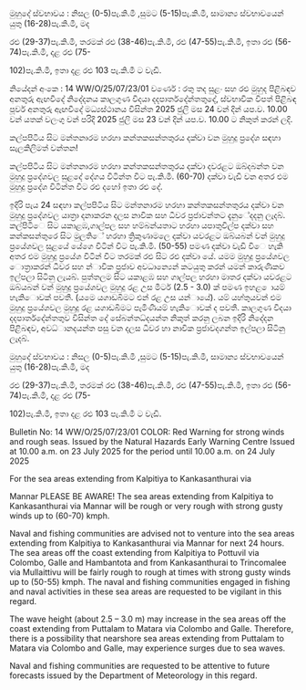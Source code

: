 මුහුදේ ස්වභාවය : නිසල (0-5)පැ.කි.මී ,සුමට (5-15)පැ.කි.මී, සාමාන්‍ය ස්වභාවයෙන් යුතු (16-28)පැ.කි.මී, මද

රළු (29-37)පැ.කි.මී, තරමක් රළු (38-46)පැ.කි.මී, රළු (47-55)පැ.කි.මී, ඉතා රළු (56-74)පැ.කි.මී, දළ රළු (75-

102)පැ.කි.මී, ඉතා දළ රළු 103 පැ.කි.මී ට වැඩි.

නියේදන්‍ අංකෙ : 14 WW/O/25/07/23/01 වර්ණෙ : රතු තද සුළං සහ රළු මුහුද පිළිබඳව අනතුරු ඇඟවීදේ නිදේදනය කාලගුණ විදයා දදපාර්තදේන්තතුදේ, ස්වභාවික විපත් පිළිබඳ පූර්ව අනතුරු ඇඟවීදේ මධ්‍යස්ථානය විසින්ත 2025 ජුලි මස 24 වන්‍ දින්‍ යප.ව. 10.00 වන්‍ යතක් වලංගු වන්‍ පරිදි 2025 ජුලි මස 23 වන්‍ දින්‍ යප.ව. 10.00 ට නිකුත් කරන්‍ ලදි.

කල්පපිටිය සිට මන්තනාරම හරහා කන්තකසන්තතුරය දක්වා වන මුහුදු ප්‍රදේශ සඳහා සැලකිලිමත් වන්තන!

කල්පපිටිය සිට මන්තනාරම හරහා කන්තකසන්තතුරය දක්වා දවරළට ඔබ්දබන්ත වන මුහුදු ප්‍රදේශවල සුළදේ දේගය විටින්ත විට පැ.කි.මී. (60-70) දක්වා වැඩි වන අතර එම මුහුදු ප්‍රදේශ විටින්ත විට රළු දහෝ ඉතා රළු දේ.

ඉදිරි පැය 24 සඳහා කල්පපිටිය සිට මන්තනාරම හරහා කන්තකසන්තතුරය දක්වා වන මුහුදු ප්‍රදේශවල යාත්‍රා දනාකරන දලස නාවික සහ ධීවර ප්‍රජාවන්තට දැනුේදදනු ලැදබ්. කල්පිටිෙ සිට යකාළඹ,ගාල්පල සහ හම්බන්යතාට හරහා යපාතුවිල්ප දක්වා සහ කන්කසන්තුරෙ සිට මුලතිේ හරහා ත්‍රිකුණාමලෙ දක්වා යවරළට ඔබ්යබන් වන්‍ මුහුදු ප්‍රයේශවල සුළයේ යේගෙ විටින් විට පැ.කි.මී. (50-55) පමණ දක්වා වැඩි විෙ හැකි අතර එම මුහුදු ප්‍රයේශ විටින් විට තරමක් රළු සිට රළු දක්වා යේ. යමම මුහුදු ප්‍රයේශවල ොත්‍රාකරන්‍ ධීවර සහ න්‍ාවික ප්‍රජාව අවධාන්‍යෙන් කටයුතු කරන්‍ යමන් කාරුණිකව ඉල්පලා සිටිනු ලැයබ්. පුත්තලම සිට යකාළඹ සහ ගාල්පල හරහා මාතර දක්වා යවරළට ඔබ්යබන් වන්‍ මුහුදු ප්‍රයේශවල මුහුදු රළ උස මීටර් (2.5 - 3.0) ක් පමණ ඉහළ ොයම් හැකිොවක් පවතී. (යමෙ යගාඩබිමට එන්‍ රළ උස යන්‍ායේ). යම් යහ්තුයවන් එම මුහුදු ප්‍රයේශවල මුහුදු රළ යගාඩබිමට පැමිණීයම් හැකිොවක් ද පවතී. කාලගුණ විදයා දදපාර්තදේන්තතුව විසින්ත දේ සේබන්තධ්‍දයන්ත නිකුත් කරනු ලබන ඉදිරි නිදේදන පිළිබඳව, අවධ්‍ානදයන්ත පසු වන දලස ධීවර හා නාවික ප්‍රජාවදගන්ත ඉල්පලා සිටිනු ලැදබ්.

මුහුදේ ස්වභාවය : නිසල (0-5)පැ.කි.මී ,සුමට (5-15)පැ.කි.මී, සාමාන්‍ය ස්වභාවයෙන් යුතු (16-28)පැ.කි.මී, මද

රළු (29-37)පැ.කි.මී, තරමක් රළු (38-46)පැ.කි.මී, රළු (47-55)පැ.කි.මී, ඉතා රළු (56-74)පැ.කි.මී, දළ රළු (75-

102)පැ.කි.මී, ඉතා දළ රළු 103 පැ.කි.මී ට වැඩි.

Bulletin No: 14 WW/O/25/07/23/01 COLOR: Red Warning for strong winds and rough seas. Issued by the Natural Hazards Early Warning Centre Issued at 10.00 a.m. on 23 July 2025 for the period until 10.00 a.m. on 24 July 2025

For the sea areas extending from Kalpitiya to Kankasanthurai via

Mannar PLEASE BE AWARE! The sea areas extending from Kalpitiya to Kankasanthurai via Mannar will be rough or very rough with strong gusty winds up to (60-70) kmph.

Naval and fishing communities are advised not to venture into the sea areas extending from Kalpitiya to Kankasanthurai via Mannar for next 24 hours. The sea areas off the coast extending from Kalpitiya to Pottuvil via Colombo, Galle and Hambantota and from Kankasanthurai to Trincomalee via Mullaittivu will be fairly rough to rough at times with strong gusty winds up to (50-55) kmph. The naval and fishing communities engaged in fishing and naval activities in these sea areas are requested to be vigilant in this regard.

The wave height (about 2.5 – 3.0 m) may increase in the sea areas off the coast extending from Puttalam to Matara via Colombo and Galle. Therefore, there is a possibility that nearshore sea areas extending from Puttalam to Matara via Colombo and Galle, may experience surges due to sea waves.

Naval and fishing communities are requested to be attentive to future forecasts issued by the Department of Meteorology in this regard.